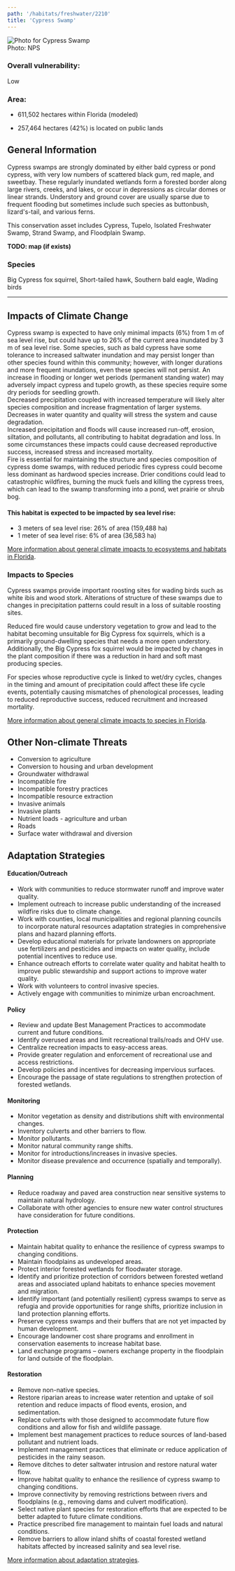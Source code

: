 ```yaml
---
path: '/habitats/freshwater/2210'
title: 'Cypress Swamp'
---
```


<content-header icon="freshwater_forested_wetlands" title="Cypress Swamp" subtitle="within Freshwater Forested Wetlands"></content-header>

<div id="TopSection">

<div class="header-photo"><img src="2210.jpg" alt="Photo for Cypress Swamp"/>
<figcaption>Photo: NPS</figcaption></div>

<div>

### Overall vulnerability:

<div class="vulnerability vulnerability-low">Low</div>

### Area:

-   611,502 hectares within Florida (modeled)

-   257,464 hectares (42%) is located on public lands



</div>
</div>

## General Information

Cypress swamps are strongly dominated by either bald cypress or pond cypress, with very low numbers of scattered black gum, red maple, and sweetbay.  These regularly inundated wetlands form a forested border along large rivers, creeks, and lakes, or occur in depressions as circular domes or linear strands.  Understory and ground cover are usually sparse due to frequent flooding but sometimes include such species as buttonbush, lizard's-tail, and various ferns.

This conservation asset includes Cypress, Tupelo, Isolated Freshwater Swamp, Strand Swamp, and Floodplain Swamp.

**TODO: map (if exists)**

### Species

Big Cypress fox squirrel, Short-tailed hawk, Southern bald eagle, Wading birds

<hr />

## Impacts of Climate Change

Cypress swamp is expected to have only minimal impacts (6%) from 1 m of sea level rise, but could have up to 26% of the current area inundated by 3 m of sea level rise.  Some species, such as bald cypress have some tolerance to increased saltwater inundation and may persist longer than other species found within this community; however, with longer durations and more frequent inundations, even these species will not persist.   An increase in flooding or longer wet periods (permanent standing water) may adversely impact cypress and tupelo growth, as these species require some dry periods for seedling growth.   <br />Decreased precipitation coupled with increased temperature will likely alter species composition and increase fragmentation of larger systems.  Decreases in water quantity and quality will stress the system and cause degradation.  <br />Increased precipitation and floods will cause increased run-off, erosion, siltation, and pollutants, all contributing to habitat degradation and loss.  In some circumstances these impacts could cause decreased reproductive success, increased stress and increased mortality. <br />Fire is essential for maintaining the structure and species composition of cypress dome swamps, with reduced periodic fires cypress could become less dominant as hardwood species increase.  Drier conditions could lead to catastrophic wildfires, burning the muck fuels and killing the cypress trees, which can lead to the swamp transforming into a pond, wet prairie or shrub bog.


#### This habitat is expected to be impacted by sea level rise:

- 3 meters of sea level rise: 26% of area (159,488 ha)
- 1 meter of sea level rise: 6% of area (36,583 ha)
    

[More information about general climate impacts to ecosystems and habitats in Florida](/impacts/habitats).

### Impacts to Species

Cypress swamps provide important roosting sites for wading birds such as white ibis and wood stork.  Alterations of structure of these swamps due to changes in precipitation patterns could result in a loss of suitable roosting sites.  

Reduced fire would cause understory vegetation to grow and lead to the habitat becoming unsuitable for Big Cypress fox squirrels, which is a primarily ground-dwelling species that needs a more open understory.  Additionally, the Big Cypress fox squirrel would be impacted by changes in the plant composition if there was a reduction in hard and soft mast producing species.  

For species whose reproductive cycle is linked to wet/dry cycles, changes in the timing and amount of precipitation could affect these life cycle events, potentially causing mismatches of phenological processes, leading to reduced reproductive success, reduced recruitment and increased mortality.

[More information about general climate impacts to species in Florida](/impacts/species).

## Other Non-climate Threats

-	Conversion to agriculture
-	Conversion to housing and urban development
-	Groundwater withdrawal
-	Incompatible fire
-	Incompatible forestry practices
-	Incompatible resource extraction
-	Invasive animals
-	Invasive plants
-	Nutrient loads - agriculture and urban
-	Roads
-	Surface water withdrawal and diversion


## Adaptation Strategies

#### Education/Outreach

- Work with communities to reduce stormwater runoff and improve water quality.
- Implement outreach to increase public understanding of the increased wildfire risks due to climate change.
- Work with counties, local municipalities and regional planning councils to incorporate natural resources adaptation strategies in comprehensive plans and hazard planning efforts.
- Develop educational materials for private landowners on appropriate use fertilizers and pesticides and impacts on water quality, include potential incentives to reduce use.
- Enhance outreach efforts to correlate water quality and habitat health to improve public stewardship and support actions to improve water quality.
- Work with volunteers to control invasive species.
- Actively engage with communities to minimize urban encroachment.


#### Policy

- Review and update Best Management Practices to accommodate current and future conditions.
- Identify overused areas and limit recreational trails/roads and OHV use.
- Centralize recreation impacts to easy-access areas.
- Provide greater regulation and enforcement of recreational use and access restrictions.
- Develop policies and incentives for decreasing impervious surfaces.
- Encourage the passage of state regulations to strengthen protection of forested wetlands.


#### Monitoring

- Monitor vegetation as density and distributions shift with environmental changes.
- Inventory culverts and other barriers to flow.
- Monitor pollutants.
- Monitor natural community range shifts.
- Monitor for introductions/increases in invasive species.
- Monitor disease prevalence and occurrence (spatially and temporally).


#### Planning

- Reduce roadway and paved area construction near sensitive systems to maintain natural hydrology.
- Collaborate with other agencies to ensure new water control structures have consideration for future conditions.


#### Protection

- Maintain habitat quality to enhance the resilience of cypress swamps to changing conditions.
- Maintain floodplains as undeveloped areas.
- Protect interior forested wetlands for floodwater storage.
- Identify and prioritize protection of corridors between forested wetland areas and associated upland habitats to enhance species movement and migration.
- Identify important (and potentially resilient) cypress swamps to serve as refugia and provide opportunities for range shifts, prioritize inclusion in land protection planning efforts.
- Preserve cypress swamps and their buffers that are not yet impacted by human development.
- Encourage landowner cost share programs and enrollment in conservation easements to increase habitat base.
- Land exchange programs – owners exchange property in the floodplain for land outside of the floodplain.


#### Restoration

- Remove non-native species.
- Restore riparian areas to increase water retention and uptake of soil retention and reduce impacts of flood events, erosion, and sedimentation.
- Replace culverts with those designed to accommodate future flow conditions and allow for fish and wildlife passage.
- Implement best management practices to reduce sources of land-based pollutant and nutrient loads.
- Implement management practices that eliminate or reduce application of pesticides in the rainy season.
- Remove ditches to deter saltwater intrusion and restore natural water flow.
- Improve habitat quality to enhance the resilience of cypress swamp to changing conditions.
- Improve connectivity by removing restrictions between rivers and floodplains (e.g., removing dams and culvert modification).
- Select native plant species for restoration efforts that are expected to be better adapted to future climate conditions.
- Practice prescribed fire management to maintain fuel loads and natural conditions.
- Remove barriers to allow inland shifts of coastal forested wetland habitats affected by increased salinity and sea level rise.




[More information about adaptation strategies](/strategies).


